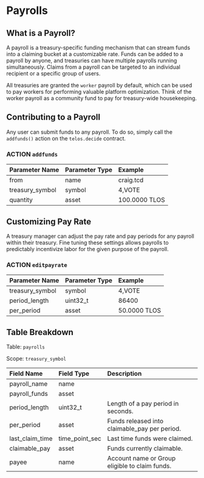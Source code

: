 # Payrolls

## What is a Payroll?

A payroll is a treasury-specific funding mechanism that can stream funds into a claiming bucket at a customizable rate. Funds can be added to a payroll by anyone, and treasuries can have multiple payrolls running simultaneously. Claims from a payroll can be targeted to an individual recipient or a specific group of users.

All treasuries are granted the `worker` payroll by default, which can be used to pay workers for performing valuable platform optimization. Think of the worker payroll as a community fund to pay for treasury-wide housekeeping.

## Contributing to a Payroll

Any user can submit funds to any payroll. To do so, simply call the `addfunds()` action on the `telos.decide` contract.

### ACTION `addfunds`

| Parameter Name | Parameter Type | Example |
| :--- | :--- | :--- |
| from | name | craig.tcd |
| treasury\_symbol | symbol | 4,VOTE |
| quantity | asset | 100.0000 TLOS |

## Customizing Pay Rate

A treasury manager can adjust the pay rate and pay periods for any payroll within their treasury. Fine tuning these settings allows payrolls to predictably incentivize labor for the given purpose of the payroll.

### ACTION `editpayrate`

| Parameter Name | Parameter Type | Example |
| :--- | :--- | :--- |
| treasury\_symbol | symbol | 4,VOTE |
| period\_length | uint32\_t | 86400 |
| per\_period | asset | 50.0000 TLOS |

## Table Breakdown

Table: `payrolls`

Scope: `treasury_symbol`

| Field Name | Field Type | Description |
| :--- | :--- | :--- |
| payroll\_name | name |  |
| payroll\_funds | asset |  |
| period\_length | uint32\_t | Length of a pay period in seconds. |
| per\_period | asset | Funds released into claimable\_pay per period. |
| last\_claim\_time | time\_point\_sec | Last time funds were claimed. |
| claimable\_pay | asset | Funds currently claimable. |
| payee | name | Account name or Group eligible to claim funds. |

